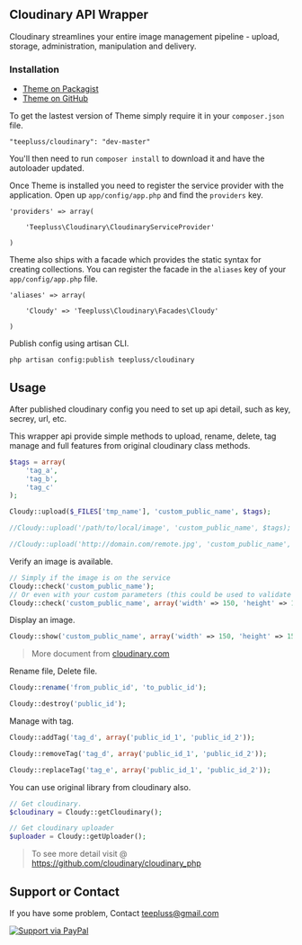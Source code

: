 ## Cloudinary API Wrapper

Cloudinary streamlines your entire image management pipeline - upload, storage, administration, manipulation and delivery.

### Installation

- [Theme on Packagist](https://packagist.org/packages/teepluss/cloudinary)
- [Theme on GitHub](https://github.com/teepluss/laravel4-cloudinary)

To get the lastest version of Theme simply require it in your `composer.json` file.

~~~
"teepluss/cloudinary": "dev-master"
~~~

You'll then need to run `composer install` to download it and have the autoloader updated.

Once Theme is installed you need to register the service provider with the application. Open up `app/config/app.php` and find the `providers` key.

~~~
'providers' => array(

    'Teepluss\Cloudinary\CloudinaryServiceProvider'

)
~~~

Theme also ships with a facade which provides the static syntax for creating collections. You can register the facade in the `aliases` key of your `app/config/app.php` file.

~~~
'aliases' => array(

    'Cloudy' => 'Teepluss\Cloudinary\Facades\Cloudy'

)
~~~

Publish config using artisan CLI.

~~~
php artisan config:publish teepluss/cloudinary
~~~

## Usage

After published cloudinary config you need to set up api detail, such as key, secrey, url, etc.

This wrapper api provide simple methods to upload, rename, delete, tag manage and full features from original cloudinary class methods.

~~~php
$tags = array(
    'tag_a',
    'tag_b',
    'tag_c'
);

Cloudy::upload($_FILES['tmp_name'], 'custom_public_name', $tags);

//Cloudy::upload('/path/to/local/image', 'custom_public_name', $tags);

//Cloudy::upload('http://domain.com/remote.jpg', 'custom_public_name', $tags);
~~~

Verify an image is available.
~~~php
// Simply if the image is on the service
Cloudy::check('custom_public_name');
// Or even with your custom parameters (this could be used to validate them, if there is a problem with your parameters, we log it using Laravel Log Facade.)
Cloudy::check('custom_public_name', array('width' => 150, 'height' => 150, 'crop' => 'fit', 'radius' => 20));
~~~

Display an image.
~~~php
Cloudy::show('custom_public_name', array('width' => 150, 'height' => 150, 'crop' => 'fit', 'radius' => 20));
~~~
> More document from [cloudinary.com](http://cloudinary.com/documentation/image_transformations)

Rename file, Delete file.

~~~php
Cloudy::rename('from_public_id', 'to_public_id');

Cloudy::destroy('public_id');
~~~

Manage with tag.

~~~php
Cloudy::addTag('tag_d', array('public_id_1', 'public_id_2'));

Cloudy::removeTag('tag_d', array('public_id_1', 'public_id_2'));

Cloudy::replaceTag('tag_e', array('public_id_1', 'public_id_2'));
~~~

You can use original library from cloudinary also.

~~~php
// Get cloudinary.
$cloudinary = Cloudy::getCloudinary();

// Get cloudinary uploader
$uploader = Cloudy::getUploader();
~~~
> To see more detail visit @ https://github.com/cloudinary/cloudinary_php

## Support or Contact

If you have some problem, Contact teepluss@gmail.com


[![Support via PayPal](https://rawgithub.com/chris---/Donation-Badges/master/paypal.jpeg)](https://www.paypal.com/cgi-bin/webscr?cmd=_s-xclick&hosted_button_id=9GEC8J7FAG6JA)
